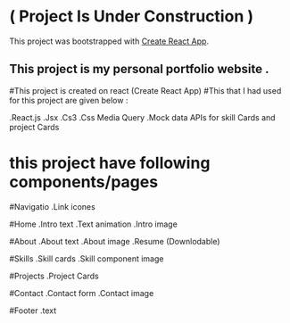 # ( Project Is Under Construction )

This project was bootstrapped with [Create React App](https://github.com/facebook/create-react-app).

## This project is my personal portfolio website .
#This project is created on  react (Create React App)
#This that I had used for this project are given below :

.React.js
.Jsx
.Cs3
.Css Media Query
.Mock data APIs for skill Cards and project Cards 

# this project have following components/pages 
#Navigatio
.Link icones

#Home
.Intro text
.Text animation
.Intro image

#About
.About text
.About image
.Resume (Downlodable)

#Skills
.Skill cards
.Skill component image

#Projects
.Project Cards

#Contact
.Contact form 
.Contact image

#Footer
.text
